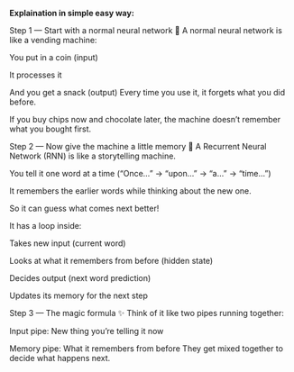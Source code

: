

**Explaination in simple easy way:**

Step 1 — Start with a normal neural network 🍪
A normal neural network is like a vending machine:

You put in a coin (input)

It processes it

And you get a snack (output)
Every time you use it, it forgets what you did before.

If you buy chips now and chocolate later, the machine doesn’t remember what you bought first.

Step 2 — Now give the machine a little memory 🧠
A Recurrent Neural Network (RNN) is like a storytelling machine.

You tell it one word at a time (“Once…” → “upon…” → “a…” → “time…”)

It remembers the earlier words while thinking about the new one.

So it can guess what comes next better!

It has a loop inside:

Takes new input (current word)

Looks at what it remembers from before (hidden state)

Decides output (next word prediction)

Updates its memory for the next step

Step 3 — The magic formula ✨
Think of it like two pipes running together:

Input pipe: New thing you’re telling it now

Memory pipe: What it remembers from before
They get mixed together to decide what happens next.





